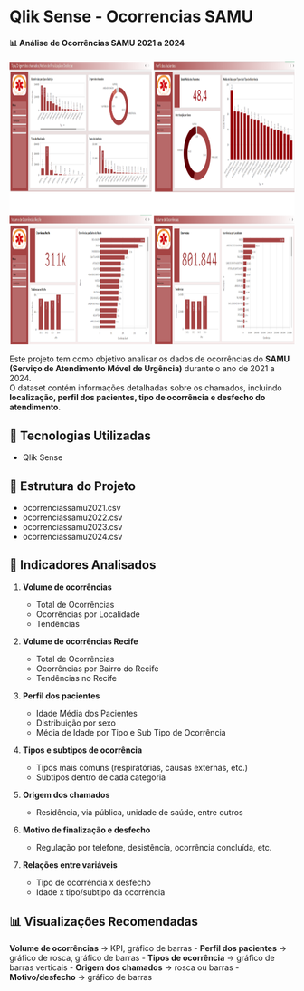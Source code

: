 # Qlik Sense - Ocorrencias SAMU

#### 📊 Análise de Ocorrências SAMU 2021 a 2024

<img width='950' height='500' src="https://github.com/eduardolima17/Qlik-Sense-Ocorrencias-SAMU/blob/main/Imagem-Painel.png"/>

Este projeto tem como objetivo analisar os dados de ocorrências do **SAMU (Serviço de Atendimento Móvel de Urgência)** durante o ano de 2021 a 2024.  
O dataset contém informações detalhadas sobre os chamados, incluindo **localização, perfil dos pacientes, tipo de ocorrência e desfecho do atendimento**.

## 🚀 Tecnologias Utilizadas
- Qlik Sense

## 📂 Estrutura do Projeto
- ocorrenciassamu2021.csv
- ocorrenciassamu2022.csv
- ocorrenciassamu2023.csv
- ocorrenciassamu2024.csv

## 🔎 Indicadores Analisados

  1. **Volume de ocorrências**
     - Total de Ocorrências
     - Ocorrências por Localidade 
     - Tendências
  
  2. **Volume de ocorrências Recife**
     - Total de Ocorrências
     - Ocorrências por Bairro do Recife
     - Tendências no Recife
  
  3. **Perfil dos pacientes**
     - Idade Média dos Pacientes
     - Distribuição por sexo
     - Média de Idade por Tipo e Sub Tipo de Ocorrência
  
  4. **Tipos e subtipos de ocorrência**
     - Tipos mais comuns (respiratórias, causas externas, etc.)
     - Subtipos dentro de cada categoria
  
  5. **Origem dos chamados**
     - Residência, via pública, unidade de saúde, entre outros
  
  6. **Motivo de finalização e desfecho**
     - Regulação por telefone, desistência, ocorrência concluída, etc.
  
  7. **Relações entre variáveis**
     - Tipo de ocorrência x desfecho
     - Idade x tipo/subtipo da ocorrência
  
## 📊 Visualizações Recomendadas

  **Volume de ocorrências** → KPI, gráfico de barras
    - **Perfil dos pacientes** → gráfico de rosca, gráfico de barras
    - **Tipos de ocorrência** → gráfico de barras verticais
    - **Origem dos chamados** → rosca ou barras
    - **Motivo/desfecho** → gráfico de barras
